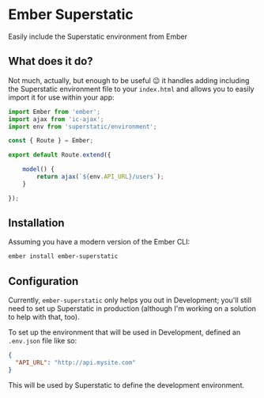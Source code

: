 # Ember Superstatic

Easily include the Superstatic environment from Ember

## What does it do?

Not much, actually, but enough to be useful :wink: it handles adding including the Superstatic environment file to your `index.html` and allows you to easily import it for use within your app:

```javascript
import Ember from 'ember';
import ajax from 'ic-ajax';
import env from 'superstatic/environment';

const { Route } = Ember;

export default Route.extend({

    model() {
        return ajax(`${env.API_URL}/users`);
    }

});
```

## Installation

Assuming you have a modern version of the Ember CLI:

```bash
ember install ember-superstatic
```

## Configuration

Currently, `ember-superstatic` only helps you out in Development; you'll still need to set up Superstatic in production (although I'm working on a solution to help with that, too).

To set up the environment that will be used in Development, defined an `.env.json` file like so:

```json
{
  "API_URL": "http://api.mysite.com"
}
```

This will be used by Superstatic to define the development environment.
